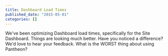 ```yaml
---
title: Dashboard Load Times
published_date: "2015-05-01"
categories: []
---
```

We've been optimizing Dashboard load times, specifically for the Site Dashboard. Things are looking much better. Have you noticed a difference? We'd love to hear your feedback. What is the WORST thing about using Pantheon?
